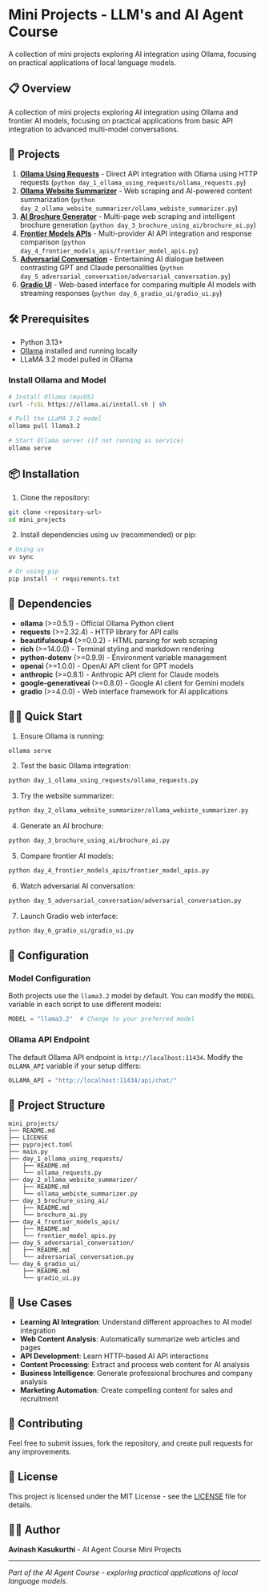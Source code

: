 # Mini Projects - LLM's and AI Agent Course

A collection of mini projects exploring AI integration using Ollama, focusing on practical applications of local language models.

## 📋 Overview

A collection of mini projects exploring AI integration using Ollama and frontier AI models, focusing on practical applications from basic API integration to advanced multi-model conversations.

## 🚀 Projects

1. **[Ollama Using Requests](./day_1_ollama_using_requests/README.md)** - Direct API integration with Ollama using HTTP requests (`python day_1_ollama_using_requests/ollama_requests.py`)
2. **[Ollama Website Summarizer](./day_2_ollama_website_summarizer/README.md)** - Web scraping and AI-powered content summarization (`python day_2_ollama_website_summarizer/ollama_webiste_summarizer.py`)
3. **[AI Brochure Generator](./day_3_brochure_using_ai/README.md)** - Multi-page web scraping and intelligent brochure generation (`python day_3_brochure_using_ai/brochure_ai.py`)
4. **[Frontier Models APIs](./day_4_frontier_models_apis/README.md)** - Multi-provider AI API integration and response comparison (`python day_4_frontier_models_apis/frontier_model_apis.py`)
5. **[Adversarial Conversation](./day_5_adversarial_conversation/README.md)** - Entertaining AI dialogue between contrasting GPT and Claude personalities (`python day_5_adversarial_conversation/adversarial_conversation.py`)
6. **[Gradio UI](./day_6_gradio_ui/README.md)** - Web-based interface for comparing multiple AI models with streaming responses (`python day_6_gradio_ui/gradio_ui.py`)

## 🛠️ Prerequisites

- Python 3.13+
- [Ollama](https://ollama.ai/) installed and running locally
- LLaMA 3.2 model pulled in Ollama

### Install Ollama and Model

```bash
# Install Ollama (macOS)
curl -fsSL https://ollama.ai/install.sh | sh

# Pull the LLaMA 3.2 model
ollama pull llama3.2

# Start Ollama server (if not running as service)
ollama serve
```

## 📦 Installation

1. Clone the repository:
```bash
git clone <repository-url>
cd mini_projects
```

2. Install dependencies using uv (recommended) or pip:
```bash
# Using uv
uv sync

# Or using pip
pip install -r requirements.txt
```

## 🔧 Dependencies

- **ollama** (>=0.5.1) - Official Ollama Python client
- **requests** (>=2.32.4) - HTTP library for API calls
- **beautifulsoup4** (>=0.0.2) - HTML parsing for web scraping
- **rich** (>=14.0.0) - Terminal styling and markdown rendering
- **python-dotenv** (>=0.9.9) - Environment variable management
- **openai** (>=1.0.0) - OpenAI API client for GPT models
- **anthropic** (>=0.8.1) - Anthropic API client for Claude models
- **google-generativeai** (>=0.8.0) - Google AI client for Gemini models
- **gradio** (>=4.0.0) - Web interface framework for AI applications

## 🏃‍♂️ Quick Start

1. Ensure Ollama is running:
```bash
ollama serve
```

2. Test the basic Ollama integration:
```bash
python day_1_ollama_using_requests/ollama_requests.py
```

3. Try the website summarizer:
```bash
python day_2_ollama_website_summarizer/ollama_webiste_summarizer.py
```

4. Generate an AI brochure:
```bash
python day_3_brochure_using_ai/brochure_ai.py
```

5. Compare frontier AI models:
```bash
python day_4_frontier_models_apis/frontier_model_apis.py
```

6. Watch adversarial AI conversation:
```bash
python day_5_adversarial_conversation/adversarial_conversation.py
```

7. Launch Gradio web interface:
```bash
python day_6_gradio_ui/gradio_ui.py
```

## 🔧 Configuration

### Model Configuration
Both projects use the `llama3.2` model by default. You can modify the `MODEL` variable in each script to use different models:

```python
MODEL = "llama3.2"  # Change to your preferred model
```

### Ollama API Endpoint
The default Ollama API endpoint is `http://localhost:11434`. Modify the `OLLAMA_API` variable if your setup differs:

```python
OLLAMA_API = "http://localhost:11434/api/chat/"
```

## 📁 Project Structure

```
mini_projects/
├── README.md
├── LICENSE
├── pyproject.toml
├── main.py
├── day_1_ollama_using_requests/
│   ├── README.md
│   └── ollama_requests.py
├── day_2_ollama_website_summarizer/
│   ├── README.md
│   └── ollama_webiste_summarizer.py
├── day_3_brochure_using_ai/
│   ├── README.md
│   └── brochure_ai.py
├── day_4_frontier_models_apis/
│   ├── README.md
│   └── frontier_model_apis.py
├── day_5_adversarial_conversation/
│   ├── README.md
│   └── adversarial_conversation.py
└── day_6_gradio_ui/
    ├── README.md
    └── gradio_ui.py
```

## 🎯 Use Cases

- **Learning AI Integration**: Understand different approaches to AI model integration
- **Web Content Analysis**: Automatically summarize web articles and pages
- **API Development**: Learn HTTP-based AI API interactions
- **Content Processing**: Extract and process web content for AI analysis
- **Business Intelligence**: Generate professional brochures and company analysis
- **Marketing Automation**: Create compelling content for sales and recruitment

## 🤝 Contributing

Feel free to submit issues, fork the repository, and create pull requests for any improvements.

## 📄 License

This project is licensed under the MIT License - see the [LICENSE](LICENSE) file for details.

## 👨‍💻 Author

**Avinash Kasukurthi** - AI Agent Course Mini Projects

---

*Part of the AI Agent Course - exploring practical applications of local language models.*